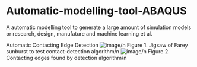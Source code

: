 # Automatic-modelling-tool-ABAQUS
A automatic modelling tool to generate a large amount of simulation models or research, design, manufature and machine learning et al.

Automatic Contacting Edge Detection
![image](https://github.com/Supernova772/Automatic-modelling-tool-ABAQUS/assets/103904728/de04fe29-8646-4a25-a9ec-a8e88dd3ae65)/n
Figure 1.	Jigsaw of Farey sunburst to test contact-detection algorithm/n
![image](https://github.com/Supernova772/Automatic-modelling-tool-ABAQUS/assets/103904728/5cc837a0-0939-4195-a89f-16fee8d7a1a6)/n
Figure 2.	Contacting edges found by detection algorithm/n
